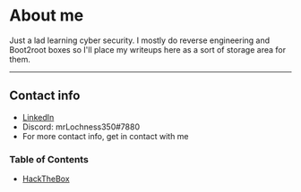# About me


Just a lad learning cyber security. 
I mostly do reverse engineering and Boot2root boxes so I'll place my writeups here as a sort of storage area for them.

-----------------
## Contact info

* [LinkedIn](https://www.linkedin.com/in/jonathan-kachlon-595a5a20a)
* Discord: mrLochness350#7880
* For more contact info, get in contact with me


### Table of Contents
- [HackTheBox](htb/htb.md)
